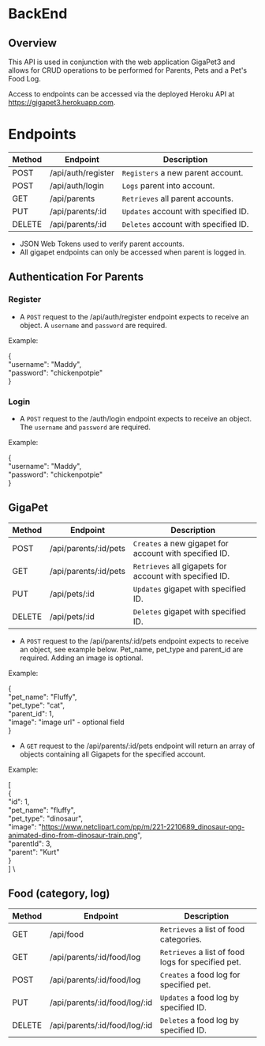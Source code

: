 # BackEnd

## Overview

This API is used in conjunction with the web application GigaPet3 and allows for CRUD operations to be performed for Parents, Pets and a Pet's Food Log.

Access to endpoints can be accessed via the deployed Heroku API at https://gigapet3.herokuapp.com.

# Endpoints

| Method | Endpoint           | Description                          |
| ------ | ------------------ | ------------------------------------ |
| POST   | /api/auth/register | `Registers` a new parent account.    |
| POST   | /api/auth/login    | `Logs` parent into account.          |
| GET    | /api/parents       | `Retrieves` all parent accounts.     |
| PUT    | /api/parents/:id   | `Updates` account with specified ID. |
| DELETE | /api/parents/:id   | `Deletes` account with specified ID. |

- JSON Web Tokens used to verify parent accounts.
- All gigapet endpoints can only be accessed when parent is logged in.

## Authentication For Parents

### Register

- A `POST` request to the /api/auth/register endpoint expects to receive an object. A `username` and `password` are required.

Example:

{ \
 "username": "Maddy", \
 "password": "chickenpotpie" \
}

### Login

- A `POST` request to the /auth/login endpoint expects to receive an object. The `username` and `password` are required.

Example:

{ \
 "username": "Maddy", \
 "password": "chickenpotpie" \
}

## GigaPet

| Method | Endpoint              | Description                                             |
| ------ | --------------------- | ------------------------------------------------------- |
| POST   | /api/parents/:id/pets | `Creates` a new gigapet for account with specified ID.  |
| GET    | /api/parents/:id/pets | `Retrieves` all gigapets for account with specified ID. |
| PUT    | /api/pets/:id         | `Updates` gigapet with specified ID.                    |
| DELETE | /api/pets/:id         | `Deletes` gigapet with specified ID.                    |

- A `POST` request to the /api/parents/:id/pets endpoint expects to receive an object, see example below. Pet_name, pet_type and parent_id are required. Adding an image is optional.

Example:

{ \
 "pet_name": "Fluffy", \
 "pet_type": "cat", \
 "parent_id": 1, \
 "image": "image url" - optional field \
}

- A `GET` request to the /api/parents/:id/pets endpoint will return an array of objects containing all Gigapets for the specified account.

Example:

[ \
 { \
 "id": 1, \
 "pet_name": "fluffy", \
 "pet_type": "dinosaur", \
 "image": "https://www.netclipart.com/pp/m/221-2210689_dinosaur-png-animated-dino-from-dinosaur-train.png", \
 "parentId": 3, \
 "parent": "Kurt" \
 } \
] \

## Food (category, log)

| Method | Endpoint                   | Description                                        |
| ------ | -------------------------- | -------------------------------------------------- |
| GET    | /api/food                  | `Retrieves` a list of food categories.             |
| GET    | /api/parents/:id/food/log     | `Retrieves` a list of food logs for specified pet. |
| POST   | /api/parents/:id/food/log     | `Creates` a food log for specified pet.            |
| PUT    | /api/parents/:id/food/log/:id | `Updates` a food log by specified ID.              |
| DELETE | /api/parents/:id/food/log/:id | `Deletes` a food log by specified ID.              |